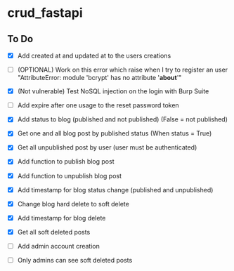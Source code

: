 # crud_fastapi

## To Do
- [x] Add created at and updated at to the users creations
- [ ] (OPTIONAL) Work on this error which raise when I try to register an user "AttributeError: module 'bcrypt' has no attribute '__about__'"
- [x] (Not vulnerable) Test NoSQL injection on the login with Burp Suite
- [ ] Add expire after one usage to the reset password token
- [x] Add status to blog (published and not published) (False = not published)
- [x] Get one and all blog post by published status (When status = True)
- [x] Get all unpublished post by user (user must be authenticated)
- [x] Add function to publish blog post
- [x] Add function to unpublish blog post
- [x] Add timestamp for blog status change (published and unpublished)
- [x] Change blog hard delete to soft delete
- [x] Add timestamp for blog delete
- [x] Get all soft deleted posts



- [ ] Add admin account creation
- [ ] Only admins can see soft deleted posts